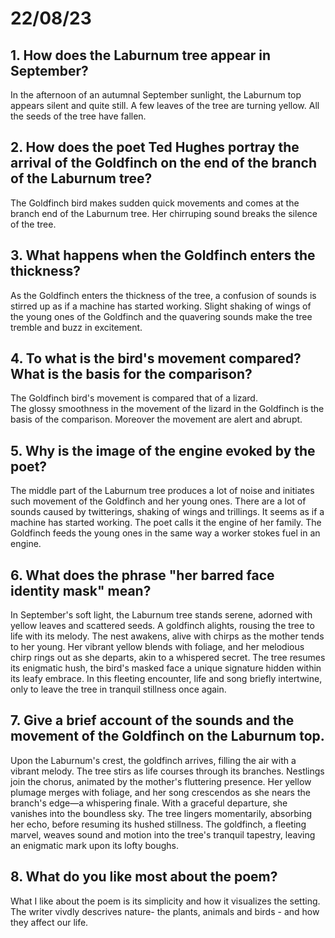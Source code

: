 # 22/08/23

## 1. How does the Laburnum tree appear in September?

In the afternoon of an autumnal September sunlight, the Laburnum top appears silent and quite still. A few leaves of the tree are turning yellow. All the seeds of the tree have fallen.

## 2. How does the poet Ted Hughes portray the arrival of the Goldfinch on the end of the branch of the Laburnum tree?

The Goldfinch bird makes sudden quick movements and comes at the branch end of the Laburnum tree. Her chirruping sound breaks the silence of the tree.

## 3. What happens when the Goldfinch enters the thickness?

As the Goldfinch enters the thickness of the tree, a confusion of sounds is stirred up as if a machine has started working. Slight shaking of wings of the young ones of the Goldfinch and the quavering sounds make the tree tremble and buzz in excitement.

## 4. To what is the bird's movement compared? What is the basis for the comparison?

The Goldfinch bird's movement is compared that of a lizard.  
The glossy smoothness in the movement of the lizard in the Goldfinch is the basis of the comparison. Moreover the movement are alert and abrupt.

## 5. Why is the image of the engine evoked by the poet?

The middle part of the Laburnum tree produces a lot of noise and initiates such movement of the Goldfinch and her young ones. There are a lot of sounds caused by twitterings, shaking of wings and trillings. It seems as if a machine has started working. The poet calls it the engine of her family. The Goldfinch feeds the young ones in the same way a worker stokes fuel in an engine.

## 6. What does the phrase "her barred face identity mask" mean?

In September's soft light, the Laburnum tree stands serene, adorned with yellow leaves and scattered seeds. A goldfinch alights, rousing the tree to life with its melody. The nest awakens, alive with chirps as the mother tends to her young. Her vibrant yellow blends with foliage, and her melodious chirp rings out as she departs, akin to a whispered secret. The tree resumes its enigmatic hush, the bird's masked face a unique signature hidden within its leafy embrace. In this fleeting encounter, life and song briefly intertwine, only to leave the tree in tranquil stillness once again.

## 7. Give a brief account of the sounds and the movement of the Goldfinch on the Laburnum top.

Upon the Laburnum's crest, the goldfinch arrives, filling the air with a vibrant melody. The tree stirs as life courses through its branches. Nestlings join the chorus, animated by the mother's fluttering presence. Her yellow plumage merges with foliage, and her song crescendos as she nears the branch's edge—a whispering finale. With a graceful departure, she vanishes into the boundless sky. The tree lingers momentarily, absorbing her echo, before resuming its hushed stillness. The goldfinch, a fleeting marvel, weaves sound and motion into the tree's tranquil tapestry, leaving an enigmatic mark upon its lofty boughs.

## 8. What do you like most about the poem? 

What I like about the poem is its simplicity and how it visualizes the setting. The writer vivdly descrives nature- the plants, animals and birds - and how they affect our life. 